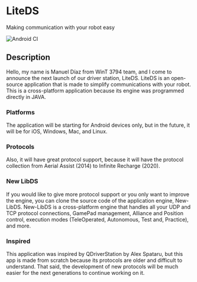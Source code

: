 # LiteDS
Making communication with your robot easy

![Android CI](https://github.com/mcn2004/LiteDS/workflows/Android%20CI/badge.svg)

## Description
Hello, my name is Manuel Díaz from WinT 3794 team, and I come to announce the next launch of our driver station, LiteDS.
LiteDS is an open-source application that is made to simplify communications with your robot.
This is a cross-platform application because its engine was programmed directly in JAVA. 

### Platforms
The application will be starting for Android devices only, but in the future, it will be for iOS, Windows, Mac, and Linux.

### Protocols
Also, it will have great protocol support, because it will have the protocol collection from Aerial Assist (2014) to Infinite Recharge (2020).

### New LibDS
If you would like to give more protocol support or you only want to improve the engine, you can clone the source code of the application engine, New-LibDS.
New-LibDS is a cross-platform engine that handles all your UDP and TCP protocol connections, GamePad management, Alliance and Position control, execution modes (TeleOperated, Autonomous, Test and, Practice), and more.

### Inspired
This application was inspired by QDriverStation by Alex Spataru, but this app is made from scratch because its protocols are older and difficult to understand.
That said, the development of new protocols will be much easier for the next generations to continue working on it. 
